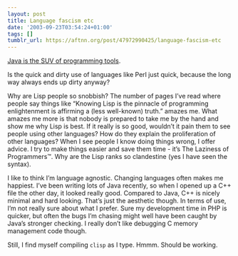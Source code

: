```yaml
---
layout: post
title: Language fascism etc
date: '2003-09-23T03:54:24+01:00'
tags: []
tumblr_url: https://aftnn.org/post/47972990425/language-fascism-etc
---
```

<p><a href="http://blogs.law.harvard.edu/philg/2003/09/20#a1762">Java is the SUV of programming tools</a>.</p>
<p>Is the quick and dirty use of languages like Perl just quick, because the long way always ends up dirty anyway?</p>
<p>Why are Lisp people so snobbish? The number of pages I&rsquo;ve read where people say things like &ldquo;Knowing Lisp is the pinnacle of programming enlightenment is affirming a (less well-known) truth.&rdquo; amazes me. What amazes me more is that nobody is prepared to take me by the hand and show me why Lisp is best. If it really is so good, wouldn&rsquo;t it pain them to see people using other languages? How do they explain the proliferation of other languages? When I see people I know doing things wrong, I offer advice. I try to make things easier and save them time - it&rsquo;s The Laziness of Programmers™. Why are the Lisp ranks so clandestine (yes I have seen the syntax).</p>
<p>I like to think I&rsquo;m language agnostic. Changing languages often makes me happiest. I&rsquo;ve been writing lots of Java recently, so when I opened up a C++ file the other day, it looked really good. Compared to Java, C++ is nicely minimal and hard looking. That&rsquo;s just the aesthetic though. In terms of use, I&rsquo;m not really sure about what I prefer. Sure my development time in PHP is quicker, but often the bugs I&rsquo;m chasing might well have been caught by Java&rsquo;s stronger checking. I really don&rsquo;t like debugging C memory management code though.</p>
<p>Still, I find myself compiling <code>clisp</code> as I type. Hmmm. Should be working.</p>
